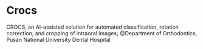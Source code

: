 # Crocs
CROCS, an AI-assisted solution for automated classification, rotation correction, and cropping of intraoral images; @Department of Orthodontics, Pusan National University Dental Hospital
